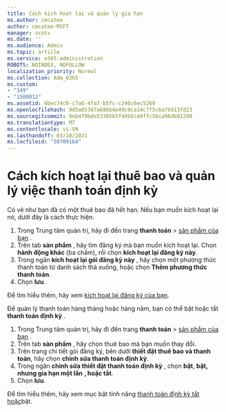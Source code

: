 ```yaml
---
title: Cách kích hoạt lại và quản lý gia hạn
ms.author: cmcatee
author: cmcatee-MSFT
manager: scotv
ms.date: ''
ms.audience: Admin
ms.topic: article
ms.service: o365-administration
ROBOTS: NOINDEX, NOFOLLOW
localization_priority: Normal
ms.collection: Adm_O365
ms.custom:
- "349"
- "1500012"
ms.assetid: 6bec74c6-c7a6-4fa7-b5fc-c246c6ec5269
ms.openlocfilehash: 9d5a05387a686b4e49c9ca14c7f5c6a76913fd23
ms.sourcegitcommit: 0eb4f9bde53395b5fd4b5cd4ffc56ca96db91298
ms.translationtype: MT
ms.contentlocale: vi-VN
ms.lasthandoff: 03/10/2021
ms.locfileid: "50709164"
---
```

# <a name="how-to-reactivate-a-subscription-and-manage-recurring-billing"></a>Cách kích hoạt lại thuê bao và quản lý việc thanh toán định kỳ

Có vẻ như bạn đã có một thuê bao đã hết hạn. Nếu bạn muốn kích hoạt lại nó, dưới đây là cách thực hiện.
  
1. Trong Trung tâm quản trị, hãy đi đến trang **thanh toán**  >  [sản phẩm của bạn](https://go.microsoft.com/fwlink/p/?linkid=842054) .
2. Trên tab **sản phẩm** , hãy tìm đăng ký mà bạn muốn kích hoạt lại. Chọn **hành động khác** (ba chấm), rồi chọn **kích hoạt lại đăng ký này**.
3. Trong ngăn **kích hoạt lại gói đăng ký này** , hãy chọn một phương thức thanh toán từ danh sách thả xuống, hoặc chọn **Thêm phương thức thanh toán**.
4. Chọn **lưu**.

Để tìm hiểu thêm, hãy xem [kích hoạt lại đăng ký của bạn](https://docs.microsoft.com/microsoft-365/commerce/subscriptions/reactivate-your-subscription).

Để quản lý thanh toán hàng tháng hoặc hàng năm, bạn có thể bật hoặc tắt **thanh toán định kỳ** .
  
1. Trong Trung tâm quản trị, hãy đi đến trang **thanh toán**  >  [sản phẩm của bạn](https://go.microsoft.com/fwlink/p/?linkid=842054) .
2. Trên tab **sản phẩm** , hãy chọn thuê bao mà bạn muốn thay đổi.
3. Trên trang chi tiết gói đăng ký, bên dưới **thiết đặt thuê bao và thanh toán**, hãy chọn **chỉnh sửa thanh toán định kỳ**.
4. Trong ngăn **chỉnh sửa thiết đặt thanh toán định kỳ** , chọn **bật**, **bật, nhưng gia hạn một lần** **, hoặc tắt**.
5. Chọn **lưu**.

Để tìm hiểu thêm, hãy xem mục bật tính năng [thanh toán định kỳ tắt hoặc](https://docs.microsoft.com/microsoft-365/commerce/subscriptions/renew-your-subscription#turn-recurring-billing-off-or-on)bật.